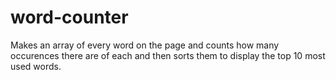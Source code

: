 # word-counter

Makes an array of every word on the page and counts how many occurences there are of each and then sorts them to display the top 10 most used words. 
